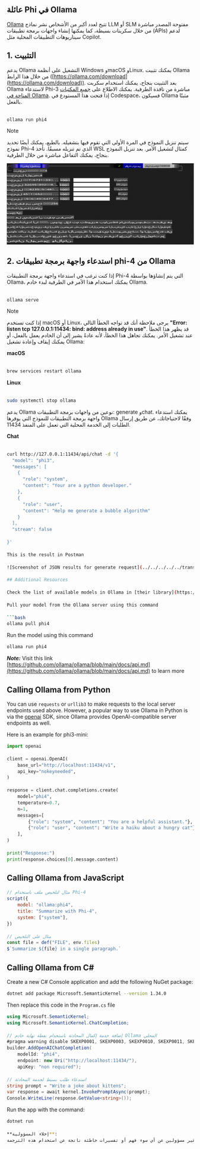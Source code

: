## عائلة Phi في Ollama

[Ollama](https://ollama.com) تتيح لعدد أكبر من الأشخاص نشر نماذج LLM أو SLM مفتوحة المصدر مباشرة من خلال سكربتات بسيطة، كما يمكنها إنشاء واجهات برمجة تطبيقات (APIs) لدعم سيناريوهات التطبيقات المحلية مثل Copilot.

## **1. التثبيت**

يدعم Ollama التشغيل على أنظمة Windows وmacOS وLinux. يمكنك تثبيت Ollama من خلال هذا الرابط ([https://ollama.com/download](https://ollama.com/download)). بعد التثبيت بنجاح، يمكنك استخدام سكربت Ollama لاستدعاء Phi-3 مباشرة من نافذة الطرفية. يمكنك الاطلاع على [جميع المكتبات المتاحة في Ollama](https://ollama.com/library). إذا فتحت هذا المستودع في Codespace، فسيكون Ollama مثبتًا بالفعل.

```bash

ollama run phi4

```

> [!NOTE]
> سيتم تنزيل النموذج في المرة الأولى التي تقوم فيها بتشغيله. بالطبع، يمكنك أيضًا تحديد نموذج Phi-4 الذي تم تنزيله مسبقًا. نأخذ WSL كمثال لتشغيل الأمر. بعد تنزيل النموذج بنجاح، يمكنك التفاعل مباشرة من خلال الطرفية.

![run](../../../../../translated_images/ollama_run.b0be611de61f3bb3b42e22205cedf6714b0335ba9288e71d985bf9024f3c20f5.ar.png)

## **2. استدعاء واجهة برمجة تطبيقات phi-4 من Ollama**

إذا كنت ترغب في استدعاء واجهة برمجة التطبيقات Phi-4 التي يتم إنشاؤها بواسطة Ollama، يمكنك استخدام هذا الأمر في الطرفية لبدء خادم Ollama.

```bash

ollama serve

```

> [!NOTE]
> إذا كنت تستخدم macOS أو Linux، يرجى ملاحظة أنك قد تواجه الخطأ التالي **"Error: listen tcp 127.0.0.1:11434: bind: address already in use"**. قد يظهر هذا الخطأ عند تشغيل الأمر. يمكنك تجاهل هذا الخطأ، لأنه عادةً يشير إلى أن الخادم يعمل بالفعل، أو يمكنك إيقاف وإعادة تشغيل Ollama:

**macOS**

```bash

brew services restart ollama

```

**Linux**

```bash

sudo systemctl stop ollama

```

يدعم Ollama نوعين من واجهات برمجة التطبيقات: generate وchat. يمكنك استدعاء واجهة برمجة التطبيقات للنموذج التي يوفرها Ollama وفقًا لاحتياجاتك، عن طريق إرسال الطلبات إلى الخدمة المحلية التي تعمل على المنفذ 11434.

**Chat**

```bash

curl http://127.0.0.1:11434/api/chat -d '{
  "model": "phi3",
  "messages": [
    {
      "role": "system",
      "content": "Your are a python developer."
    },
    {
      "role": "user",
      "content": "Help me generate a bubble algorithm"
    }
  ],
  "stream": false
  
}'

This is the result in Postman

![Screenshot of JSON results for generate request](../../../../../translated_images/ollama_gen.bd58ab69d4004826e8cd31e17a3c59840df127b0a30ac9bb38325ac58c74caa5.ar.png)

## Additional Resources

Check the list of available models in Ollama in [their library](https://ollama.com/library).

Pull your model from the Ollama server using this command

```bash
ollama pull phi4
```

Run the model using this command

```bash
ollama run phi4
```

***Note:*** Visit this link [https://github.com/ollama/ollama/blob/main/docs/api.md](https://github.com/ollama/ollama/blob/main/docs/api.md) to learn more

## Calling Ollama from Python

You can use `requests` or `urllib3` to make requests to the local server endpoints used above. However, a popular way to use Ollama in Python is via the [openai](https://pypi.org/project/openai/) SDK, since Ollama provides OpenAI-compatible server endpoints as well.

Here is an example for phi3-mini:

```python
import openai

client = openai.OpenAI(
    base_url="http://localhost:11434/v1",
    api_key="nokeyneeded",
)

response = client.chat.completions.create(
    model="phi4",
    temperature=0.7,
    n=1,
    messages=[
        {"role": "system", "content": "You are a helpful assistant."},
        {"role": "user", "content": "Write a haiku about a hungry cat"},
    ],
)

print("Response:")
print(response.choices[0].message.content)
```

## Calling Ollama from JavaScript 

```javascript
// مثال لتلخيص ملف باستخدام Phi-4
script({
    model: "ollama:phi4",
    title: "Summarize with Phi-4",
    system: ["system"],
})

// مثال على التلخيص
const file = def("FILE", env.files)
$`Summarize ${file} in a single paragraph.`
```

## Calling Ollama from C#

Create a new C# Console application and add the following NuGet package:

```bash
dotnet add package Microsoft.SemanticKernel --version 1.34.0
```

Then replace this code in the `Program.cs` file

```csharp
using Microsoft.SemanticKernel;
using Microsoft.SemanticKernel.ChatCompletion;

// إضافة خدمة إكمال المحادثة باستخدام نقطة نهاية خادم Ollama المحلي
#pragma warning disable SKEXP0001, SKEXP0003, SKEXP0010, SKEXP0011, SKEXP0050, SKEXP0052
builder.AddOpenAIChatCompletion(
    modelId: "phi4",
    endpoint: new Uri("http://localhost:11434/"),
    apiKey: "non required");

// استدعاء طلب بسيط لخدمة المحادثة
string prompt = "Write a joke about kittens";
var response = await kernel.InvokePromptAsync(prompt);
Console.WriteLine(response.GetValue<string>());
```

Run the app with the command:

```bash
dotnet run

**إخلاء المسؤولية**:  
تم ترجمة هذا المستند باستخدام خدمات الترجمة الآلية المعتمدة على الذكاء الاصطناعي. بينما نسعى جاهدين لتحقيق الدقة، يرجى العلم أن الترجمات الآلية قد تحتوي على أخطاء أو معلومات غير دقيقة. يجب اعتبار المستند الأصلي بلغته الأصلية هو المصدر الموثوق. للحصول على معلومات حاسمة، يُوصى بالاستعانة بترجمة بشرية احترافية. نحن غير مسؤولين عن أي سوء فهم أو تفسيرات خاطئة ناتجة عن استخدام هذه الترجمة.